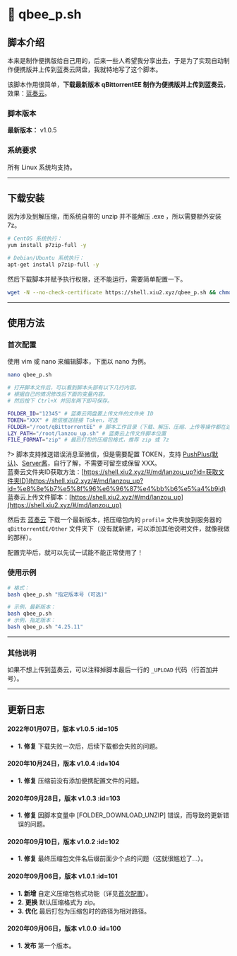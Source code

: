 # 📑 qbee_p.sh

## 脚本介绍

本来是制作便携版给自己用的，后来一些人希望我分享出去，于是为了实现自动制作便携版并上传到蓝奏云网盘，我就特地写了这个脚本。  

该脚本作用很简单，**下载最新版本 qBittorrentEE 制作为便携版并上传到蓝奏云**，效果：[蓝奏云](https://xiu.lanzouq.com/b073dnr7g)。  

### 脚本版本

**最新版本：** v1.0.5

### 系统要求

所有 Linux 系统均支持。

****

## 下载安装

因为涉及到解压缩，而系统自带的 unzip 并不能解压 .exe ，所以需要额外安装 7z。  

``` bash
# CentOS 系统执行：
yum install p7zip-full -y

# Debian/Ubuntu 系统执行：
apt-get install p7zip-full -y
```

然后下载脚本并赋予执行权限，还不能运行，需要简单配置一下。  

``` bash
wget -N --no-check-certificate https://shell.xiu2.xyz/qbee_p.sh && chmod +x qbee_p.sh
```

****

## 使用方法

### 首次配置

使用 vim 或 nano 来编辑脚本，下面以 nano 为例。  
``` bash
nano qbee_p.sh

# 打开脚本文件后，可以看到脚本头部有以下几行内容。
# 根据自己的情况修改后下面的变量内容。
# 然后按下 Ctrl+X 并回车两下即可保存。

FOLDER_ID="12345" # 蓝奏云网盘要上传文件的文件夹 ID
TOKEN="XXX" # 微信推送链接 Token，可选
FOLDER="/root/qBittorrentEE" # 脚本工作目录（下载、解压、压缩、上传等操作都在这个文件夹内），脚本会自动创建文件夹
LZY_PATH="/root/lanzou_up.sh" # 蓝奏云上传文件脚本位置
FILE_FORMAT="zip" # 最后打包的压缩包格式，推荐 zip 或 7z
```

?> 脚本支持推送错误消息至微信，但是需要配置 TOKEN，支持 [PushPlus(默认)](http://pushplus.hxtrip.com)、[Server酱](https://sc.ftqq.com/3.version)，自行了解，不需要可留空或保留 XXX。  
蓝奏云文件夹ID获取方法：[https://shell.xiu2.xyz/#/md/lanzou_up?id=获取文件夹ID](https://shell.xiu2.xyz/#/md/lanzou_up?id=%e8%8e%b7%e5%8f%96%e6%96%87%e4%bb%b6%e5%a4%b9id)  
蓝奏云上传文件脚本：[https://shell.xiu2.xyz/#/md/lanzou_up](https://shell.xiu2.xyz/#/md/lanzou_up)  

然后去 [蓝奏云](https://pan.lanzoux.com/b073jjwta) 下载一个最新版本，把压缩包内的 `profile` 文件夹放到服务器的 `qBittorrentEE/Other` 文件夹下（没有就新建，可以添加其他说明文件，就像我做的那样）。  

配置完毕后，就可以先试一试能不能正常使用了！  

### 使用示例

``` bash
# 格式：
bash qbee_p.sh "指定版本号 (可选)"

# 示例，最新版本：
bash qbee_p.sh
# 示例，指定版本：
bash qbee_p.sh "4.25.11"
```

****

### 其他说明

如果不想上传到蓝奏云，可以注释掉脚本最后一行的 `_UPLOAD` 代码（行首加井号）。  

****

## 更新日志
 
#### 2022年01月07日，版本 v1.0.5 :id=105
 - **1. 修复** 下载失败一次后，后续下载都会失败的问题。  

#### 2020年10月24日，版本 v1.0.4 :id=104
 - **1. 修复** 压缩前没有添加便携配置文件的问题。  

#### 2020年09月28日，版本 v1.0.3 :id=103
 - **1. 修复** 因脚本变量中 [FOLDER_DOWNLOAD_UNZIP] 错误，而导致的更新错误的问题。  

#### 2020年09月10日，版本 v1.0.2 :id=102
 - **1. 修复** 最终压缩包文件名后缀前面少个点的问题（这就很尴尬了...）。  

#### 2020年09月06日，版本 v1.0.1 :id=101
 - **1. 新增** 自定义压缩包格式功能（详见[首次配置](#首次配置)）。  
 - **2. 更换** 默认压缩格式为 zip。  
 - **3. 优化** 最后打包为压缩包时的路径为相对路径。  

#### 2020年09月06日，版本 v1.0.0 :id=100
 - **1. 发布** 第一个版本。
